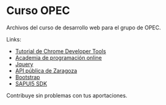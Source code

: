 # Curso OPEC

Archivos del curso de desarrollo web para el grupo de OPEC.

Links:

* [Tutorial de Chrome Developer Tools](http://falasco.org/chrome-developer-tools)
* [Academia de programación online](https://www.codeschool.com/)
* [Jquery](http://api.jquery.com/jquery.get/)
* [API pública de Zaragoza](http://www.zaragoza.es/docs-api/)
* [Bootstrap](http://getbootstrap.com/)
* [SAPUI5 SDK](https://sapui5.netweaver.ondemand.com/sdk/)

Contribuye sin problemas con tus aportaciones.
